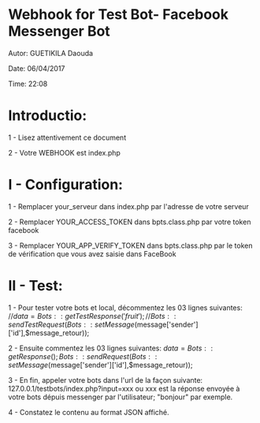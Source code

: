  # Webhook for Test Bot- Facebook Messenger Bot
 Autor: GUETIKILA Daouda
 
 Date: 06/04/2017
 
 Time: 22:08
 
 
# Introductio: 
1 - Lisez attentivement ce document

2 - Votre WEBHOOK est index.php


# I - Configuration:

1 - Remplacer your_serveur dans index.php par l'adresse de votre serveur

2 - Remplacer YOUR_ACCESS_TOKEN dans bpts.class.php par votre token facebook

3 - Remplacer YOUR_APP_VERIFY_TOKEN dans bpts.class.php par le token de vérification que vous avez saisie dans FaceBook


# II - Test:

1 - Pour tester votre bots et local, décommentez les 03 lignes suivantes:
//$data = Bots::getTestResponse('fruit');
//Bots::sendTestRequest(Bots::setMessage($message['sender']['id'],$message_retour));

2 - Ensuite commentez les 03 lignes suivantes:
$data = Bots::getResponse();
Bots::sendRequest(Bots::setMessage($message['sender']['id'],$message_retour));

3 - En fin, appeler votre bots dans l'url de la façon suivante: 127.0.0.1/testbots/index.php?input=xxx ou xxx est la réponse envoyée à votre bots dépuis messenger par l'utilisateur; "bonjour" par exemple.

4 - Constatez le contenu au format JSON affiché.
